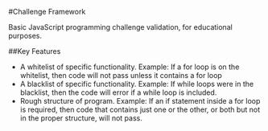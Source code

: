 #Challenge Framework

Basic JavaScript programming challenge validation, for educational purposes.

##Key Features

* A whitelist of specific functionality. Example: If a for loop is on the whitelist, then code will not pass unless it contains a for loop
* A blacklist of specific functionality. Example: If while loops were in the blacklist, then the code will error if a while loop is included.
* Rough structure of program. Example: If an if statement inside a for loop is required, then code that contains just one or the other, or both but not in the proper structure, will not pass.

